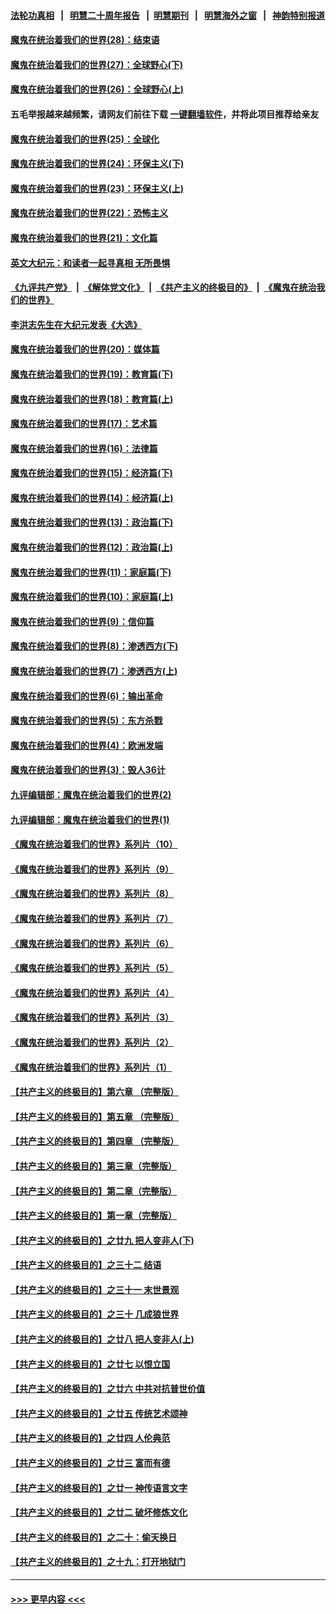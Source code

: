 #### [法轮功真相](https://github.com/gfw-breaker/truth/blob/master/README.md?t=0) &nbsp;&nbsp;|&nbsp;&nbsp; [明慧二十周年报告](https://github.com/gfw-breaker/mh-reports/blob/master/README.md?t=0) &nbsp;&nbsp;|&nbsp;&nbsp;[明慧期刊](https://github.com/gfw-breaker/mh-qikan) &nbsp;&nbsp;|&nbsp;&nbsp; [明慧海外之窗](https://github.com/gfw-breaker/mh-news/blob/master/README.md?t=0) &nbsp;&nbsp;|&nbsp;&nbsp; [神韵特别报道](https://github.com/gfw-breaker/mh-news/blob/master/shenyun.md?t=0)
#### [魔鬼在统治着我们的世界(28)：结束语](../pages/nsc422/n10936246.md?t=06091102) 
#### [魔鬼在统治着我们的世界(27)：全球野心(下)](../pages/nsc422/n10928319.md?t=06091102) 
#### [魔鬼在统治着我们的世界(26)：全球野心(上)](../pages/nsc422/n10900318.md?t=06091102) 
#### 五毛举报越来越频繁，请网友们前往下载 [一键翻墙软件](https://github.com/gfw-breaker/ssr-accounts)，并将此项目推荐给亲友
#### [魔鬼在统治着我们的世界(25)：全球化](../pages/nsc422/n10788205.md?t=06091102) 
#### [魔鬼在统治着我们的世界(24)：环保主义(下)](../pages/nsc422/n10695307.md?t=06091102) 
#### [魔鬼在统治着我们的世界(23)：环保主义(上)](../pages/nsc422/n10688613.md?t=06091102) 
#### [魔鬼在统治着我们的世界(22)：恐怖主义](../pages/nsc422/n10614727.md?t=06091102) 
#### [魔鬼在统治着我们的世界(21)：文化篇](../pages/nsc422/n10597706.md?t=06091102) 
#### [英文大纪元：和读者一起寻真相 无所畏惧](../pages/nsc422/n12542027.md?t=06091102) 
#### [《九评共产党》](https://github.com/begood0513/9ping.md/blob/master/README.md) &nbsp;|&nbsp; [《解体党文化》](../../../../jtdwh.md/blob/master/README.md)  &nbsp;|&nbsp; [《共产主义的终极目的》](../../../../gczydzjmd.md/blob/master/README.md) &nbsp;|&nbsp; [《魔鬼在统治我们的世界》](../../../../mgztzwmdsj.md/blob/master/README.md) 
#### [李洪志先生在大纪元发表《大选》](../pages/nsc422/n12534746.md?t=06091102) 
#### [魔鬼在统治着我们的世界(20)：媒体篇](../pages/nsc422/n10586579.md?t=06091102) 
#### [魔鬼在统治着我们的世界(19)：教育篇(下)](../pages/nsc422/n10564808.md?t=06091102) 
#### [魔鬼在统治着我们的世界(18)：教育篇(上)](../pages/nsc422/n10526970.md?t=06091102) 
#### [魔鬼在统治着我们的世界(17)：艺术篇](../pages/nsc422/n10499093.md?t=06091102) 
#### [魔鬼在统治着我们的世界(16)：法律篇](../pages/nsc422/n10485969.md?t=06091102) 
#### [魔鬼在统治着我们的世界(15)：经济篇(下)](../pages/nsc422/n10469975.md?t=06091102) 
#### [魔鬼在统治着我们的世界(14)：经济篇(上)](../pages/nsc422/n10457370.md?t=06091102) 
#### [魔鬼在统治着我们的世界(13)：政治篇(下)](../pages/nsc422/n10448270.md?t=06091102) 
#### [魔鬼在统治着我们的世界(12)：政治篇(上)](../pages/nsc422/n10444576.md?t=06091102) 
#### [魔鬼在统治着我们的世界(11)：家庭篇(下)](../pages/nsc422/n10440961.md?t=06091102) 
#### [魔鬼在统治着我们的世界(10)：家庭篇(上)](../pages/nsc422/n10435448.md?t=06091102) 
#### [魔鬼在统治着我们的世界(9)：信仰篇](../pages/nsc422/n10432159.md?t=06091102) 
#### [魔鬼在统治着我们的世界(8)：渗透西方(下)](../pages/nsc422/n10429603.md?t=06091102) 
#### [魔鬼在统治着我们的世界(7)：渗透西方(上)](../pages/nsc422/n10426013.md?t=06091102) 
#### [魔鬼在统治着我们的世界(6)：输出革命](../pages/nsc422/n10421536.md?t=06091102) 
#### [魔鬼在统治着我们的世界(5)：东方杀戮](../pages/nsc422/n10417707.md?t=06091102) 
#### [魔鬼在统治着我们的世界(4)：欧洲发端](../pages/nsc422/n10414890.md?t=06091102) 
#### [魔鬼在统治着我们的世界(3)：毁人36计](../pages/nsc422/n10411583.md?t=06091102) 
#### [九评编辑部：魔鬼在统治着我们的世界(2)](../pages/nsc422/n10410036.md?t=06091102) 
#### [九评编辑部：魔鬼在统治着我们的世界(1)](../pages/nsc422/n10406825.md?t=06091102) 
#### [《魔鬼在统治着我们的世界》系列片（10）](../pages/nsc422/n12292670.md?t=06091102) 
#### [《魔鬼在统治着我们的世界》系列片（9）](../pages/nsc422/n12290859.md?t=06091102) 
#### [《魔鬼在统治着我们的世界》系列片（8）](../pages/nsc422/n12287445.md?t=06091102) 
#### [《魔鬼在统治着我们的世界》系列片（7）](../pages/nsc422/n12283425.md?t=06091102) 
#### [《魔鬼在统治着我们的世界》系列片（6）](../pages/nsc422/n12282314.md?t=06091102) 
#### [《魔鬼在统治着我们的世界》系列片（5）](../pages/nsc422/n12281419.md?t=06091102) 
#### [《魔鬼在统治着我们的世界》系列片（4）](../pages/nsc422/n12274024.md?t=06091102) 
#### [《魔鬼在统治着我们的世界》系列片（3）](../pages/nsc422/n12271322.md?t=06091102) 
#### [《魔鬼在统治着我们的世界》系列片（2）](../pages/nsc422/n12269049.md?t=06091102) 
#### [《魔鬼在统治着我们的世界》系列片（1）](../pages/nsc422/n12267575.md?t=06091102) 
#### [【共产主义的终极目的】第六章 （完整版）](../pages/nsc422/n11428913.md?t=06091102) 
#### [【共产主义的终极目的】第五章 （完整版）](../pages/nsc422/n11428912.md?t=06091102) 
#### [【共产主义的终极目的】第四章 （完整版）](../pages/nsc422/n11428907.md?t=06091102) 
#### [【共产主义的终极目的】第三章（完整版）](../pages/nsc422/n11428848.md?t=06091102) 
#### [【共产主义的终极目的】第二章（完整版）](../pages/nsc422/n11428831.md?t=06091102) 
#### [【共产主义的终极目的】第一章（完整版）](../pages/nsc422/n11417651.md?t=06091102) 
#### [【共产主义的终极目的】之廿九 把人变非人(下)](../pages/nsc422/n11344140.md?t=06091102) 
#### [【共产主义的终极目的】之三十二 结语](../pages/nsc422/n11360535.md?t=06091102) 
#### [【共产主义的终极目的】之三十一 末世景观](../pages/nsc422/n11351129.md?t=06091102) 
#### [【共产主义的终极目的】之三十 几成狼世界](../pages/nsc422/n11348280.md?t=06091102) 
#### [【共产主义的终极目的】之廿八 把人变非人(上)](../pages/nsc422/n11340492.md?t=06091102) 
#### [【共产主义的终极目的】之廿七 以恨立国](../pages/nsc422/n11336944.md?t=06091102) 
#### [【共产主义的终极目的】之廿六 中共对抗普世价值](../pages/nsc422/n11324785.md?t=06091102) 
#### [【共产主义的终极目的】之廿五 传统艺术颂神](../pages/nsc422/n11296396.md?t=06091102) 
#### [【共产主义的终极目的】之廿四 人伦典范](../pages/nsc422/n11296397.md?t=06091102) 
#### [【共产主义的终极目的】之廿三 富而有德](../pages/nsc422/n11283598.md?t=06091102) 
#### [【共产主义的终极目的】之廿一 神传语言文字](../pages/nsc422/n11263265.md?t=06091102) 
#### [【共产主义的终极目的】之廿二 破坏修炼文化](../pages/nsc422/n11245728.md?t=06091102) 
#### [【共产主义的终极目的】之二十：偷天换日](../pages/nsc422/n11238846.md?t=06091102) 
#### [【共产主义的终极目的】之十九：打开地狱门](../pages/nsc422/n11206376.md?t=06091102) 

----
#### [ >>> 更早内容 <<< ](../indexes/nsc422-earlier.md)
